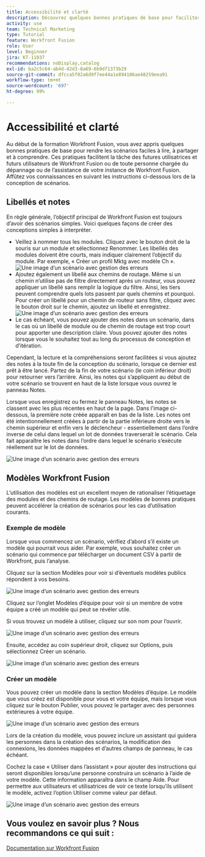 ```yaml
---
title: Accessibilité et clarté
description: Découvrez quelques bonnes pratiques de base pour faciliter la lecture, le partage et la compréhension des scénarios.
activity: use
team: Technical Marketing
type: Tutorial
feature: Workfront Fusion
role: User
level: Beginner
jira: KT-11037
recommendations: noDisplay,catalog
exl-id: ba2c5c64-ab4d-42d3-8a69-6b9df1373b29
source-git-commit: dfcca5f02a6d9f7ee44a1e894106ae48259eea91
workflow-type: tm+mt
source-wordcount: '697'
ht-degree: 99%

---
```


# Accessibilité et clarté

Au début de la formation Workfront Fusion, vous avez appris quelques bonnes pratiques de base pour rendre les scénarios faciles à lire, à partager et à comprendre. Ces pratiques facilitent la tâche des futures utilisatrices et futurs utilisateurs de Workfront Fusion ou de toute personne chargée du dépannage ou de l’assistance de votre instance de Workfront Fusion. Affûtez vos connaissances en suivant les instructions ci-dessous lors de la conception de scénarios.

## Libellés et notes

En règle générale, l’objectif principal de Workfront Fusion est toujours d’avoir des scénarios simples. Voici quelques façons de créer des conceptions simples à interpréter.

* Veillez à nommer tous les modules. Cliquez avec le bouton droit de la souris sur un module et sélectionnez Renommer. Les libellés des modules doivent être courts, mais indiquer clairement l’objectif du module. Par exemple, « Créer un profil Mktg avec modèle Ch ».
  ![Une image d’un scénario avec gestion des erreurs](assets/design-optimization-and-testing-1.png)
* Ajoutez également un libellé aux chemins de routage. Même si un chemin n’utilise pas de filtre directement après un routeur, vous pouvez appliquer un libellé sans remplir la logique du filtre. Ainsi, les tiers peuvent comprendre quels lots passent par quels chemins et pourquoi. Pour créer un libellé pour un chemin de routeur sans filtre, cliquez avec le bouton droit sur le chemin, ajoutez un libellé et enregistrez.
  ![Une image d’un scénario avec gestion des erreurs](assets/design-optimization-and-testing-2.png)
* Le cas échéant, vous pouvez ajouter des notes dans un scénario, dans le cas où un libellé de module ou de chemin de routage est trop court pour apporter une description claire. Vous pouvez ajouter des notes lorsque vous le souhaitez tout au long du processus de conception et d’itération.

Cependant, la lecture et la compréhensions seront facilitées si vous ajoutez des notes à la toute fin de la conception du scénario, lorsque ce dernier est prêt à être lancé. Partez de la fin de votre scénario (le coin inférieur droit) pour retourner vers l’arrière. Ainsi, les notes qui s’appliquent au début de votre scénario se trouvent en haut de la liste lorsque vous ouvrez le panneau Notes.

Lorsque vous enregistrez ou fermez le panneau Notes, les notes se classent avec les plus récentes en haut de la page. Dans l’image ci-dessous, la première note créée apparaît en bas de la liste. Les notes ont été intentionnellement créées à partir de la partie inférieure droite vers le chemin supérieur et enfin vers le déclencheur - essentiellement dans l’ordre inverse de celui dans lequel un lot de données traverserait le scénario. Cela fait apparaître les notes dans l’ordre dans lequel le scénario s’exécute réellement sur le lot de données.

![Une image d’un scénario avec gestion des erreurs](assets/design-optimization-and-testing-3.png)

## Modèles Workfront Fusion

L’utilisation des modèles est un excellent moyen de rationaliser l’étiquetage des modules et des chemins de routage. Les modèles de bonnes pratiques peuvent accélérer la création de scénarios pour les cas d’utilisation courants.

### Exemple de modèle

Lorsque vous commencez un scénario, vérifiez d’abord s’il existe un modèle qui pourrait vous aider. Par exemple, vous souhaitez créer un scénario qui commence par télécharger un document CSV à partir de Workfront, puis l’analyse.

Cliquez sur la section Modèles pour voir si d’éventuels modèles publics répondent à vos besoins.

![Une image d’un scénario avec gestion des erreurs](assets/design-optimization-and-testing-4.png)

Cliquez sur l’onglet Modèles d’équipe pour voir si un membre de votre équipe a créé un modèle qui peut se révéler utile.

Si vous trouvez un modèle à utiliser, cliquez sur son nom pour l’ouvrir.

![Une image d’un scénario avec gestion des erreurs](assets/design-optimization-and-testing-5.png)

Ensuite, accédez au coin supérieur droit, cliquez sur Options, puis sélectionnez Créer un scénario.

![Une image d’un scénario avec gestion des erreurs](assets/design-optimization-and-testing-6.png)

### Créer un modèle

Vous pouvez créer un modèle dans la section Modèles d’équipe. Le modèle que vous créez est disponible pour vous et votre équipe, mais lorsque vous cliquez sur le bouton Publier, vous pouvez le partager avec des personnes extérieures à votre équipe.

![Une image d’un scénario avec gestion des erreurs](assets/design-optimization-and-testing-7.png)

Lors de la création du modèle, vous pouvez inclure un assistant qui guidera les personnes dans la création des scénarios, la modification des connexions, les données mappées et d’autres champs de panneau, le cas échéant.

Cochez la case « Utiliser dans l’assistant » pour ajouter des instructions qui seront disponibles lorsqu’une personne construira un scénario à l’aide de votre modèle. Cette information apparaîtra dans le champ Aide. Pour permettre aux utilisateurs et utilisatrices de voir ce texte lorsqu’ils utilisent le modèle, activez l’option Utiliser comme valeur par défaut.

![Une image d’un scénario avec gestion des erreurs](assets/design-optimization-and-testing-8.png)

## Vous voulez en savoir plus ? Nous recommandons ce qui suit :

[Documentation sur Workfront Fusion](https://experienceleague.adobe.com/en/docs/workfront-fusion/using/get-started-with-fusion/understand-workfront-fusion/workfront-fusion-overview)
